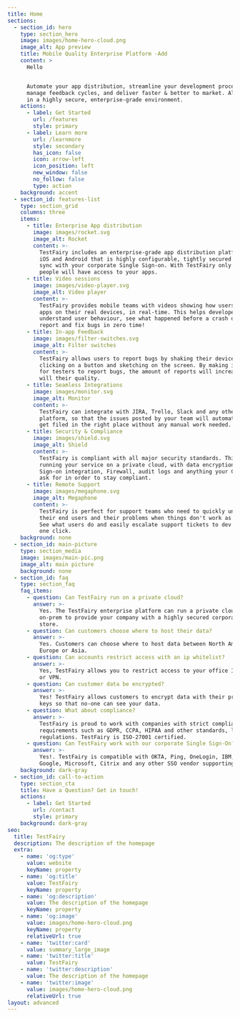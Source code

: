 ```yaml
---
title: Home
sections:
  - section_id: hero
    type: section_hero
    image: images/home-hero-cloud.png
    image_alt: App preview
    title: Mobile Quality Enterprise Platform -Add
    content: >
      Hello 


      Automate your app distribution, streamline your development process,
      manage feedback cycles, and deliver faster & better to market. All this,
      in a highly secure, enterprise-grade environment.
    actions:
      - label: Get Started
        url: /features
        style: primary
      - label: Learn more
        url: /learnmore
        style: secondary
        has_icon: false
        icon: arrow-left
        icon_position: left
        new_window: false
        no_follow: false
        type: action
    background: accent
  - section_id: features-list
    type: section_grid
    columns: three
    items:
      - title: Enterprise App distribution
        image: images/rocket.svg
        image_alt: Rocket
        content: >-
          TestFairy includes an enterprise-grade app distribution platform for
          iOS and Android that is highly configurable, tightly secured and can
          sync with your corporate Single Sign-on. With TestFairy only the right
          people will have access to your apps.
      - title: Video sessions
        image: images/video-player.svg
        image_alt: Video player
        content: >-
          TestFairy provides mobile teams with videos showing how users use your
          apps on their real devices, in real-time. This helps developers
          understand user behaviour, see what happened before a crash or a bug
          report and fix bugs in zero time!
      - title: In-app Feedback
        image: images/filter-switches.svg
        image_alt: Filter switches
        content: >-
          TestFairy allows users to report bugs by shaking their device or just
          clicking on a button and sketching on the screen. By making it easy
          for testers to report bugs, the amount of reports will increase and so
          will their quality.
      - title: Seamless Integrations
        image: images/monitor.svg
        image_alt: Monitor
        content: >-
          TestFairy can integrate with JIRA, Trello, Slack and any other
          platform, so that the issues posted by your team will automatically
          get filed in the right place without any manual work needed.
      - title: Security & Compliance
        image: images/shield.svg
        image_alt: Shield
        content: >-
          TestFairy is compliant with all major security standards. This means
          running your service on a private cloud, with data encryption, Single
          Sign-on integration, Firewall, audit logs and anything your CISO will
          ask for in order to stay compliant.
      - title: Remote Support
        image: images/megaphone.svg
        image_alt: Megaphone
        content: >-
          TestFairy is perfect for support teams who need to quickly understand
          their end users and their problems when things don't work as expected.
          See what users do and easily escalate support tickets to dev teams in
          one click.
    background: none
  - section_id: main-picture
    type: section_media
    image: images/main-pic.png
    image_alt: main picture
    background: none
  - section_id: faq
    type: section_faq
    faq_items:
      - question: Can TestFairy run on a private cloud?
        answer: >-
          Yes. The TestFairy enterprise platform can run a private cloud or
          on-prem to provide your company with a highly secured corporate app
          store.
      - question: Can customers choose where to host their data?
        answer: >-
          Yes. Customers can choose where to host data between North America,
          Europe or Asia.
      - question: Can accounts restrict access with an ip whitelist?
        answer: >-
          Yes, TestFairy allows you to restrict access to your office IP range
          or VPN.
      - question: Can customer data be encrypted?
        answer: >-
          Yes! TestFairy allows customers to encrypt data with their private
          keys so that no-one can see your data.
      - question: What about compliance?
        answer: >-
          TestFairy is proud to work with companies with strict compliance
          requirements such as GDPR, CCPA, HIPAA and other standards, laws and
          regulations. TestFairy is ISO-27001 certified.
      - question: Can TestFairy work with our corporate Single Sign-On?
        answer: >-
          Yes!. TestFairy is compatible with OKTA, Ping, OneLogin, IBM, Oracle,
          Google, Microsoft, Citrix and any other SSO vendor supporting SAML 2.0
    background: dark-gray
  - section_id: call-to-action
    type: section_cta
    title: Have a Question? Get in touch!
    actions:
      - label: Get Started
        url: /contact
        style: primary
    background: dark-gray
seo:
  title: TestFairy
  description: The description of the homepage
  extra:
    - name: 'og:type'
      value: website
      keyName: property
    - name: 'og:title'
      value: TestFairy
      keyName: property
    - name: 'og:description'
      value: The description of the homepage
      keyName: property
    - name: 'og:image'
      value: images/home-hero-cloud.png
      keyName: property
      relativeUrl: true
    - name: 'twitter:card'
      value: summary_large_image
    - name: 'twitter:title'
      value: TestFairy
    - name: 'twitter:description'
      value: The description of the homepage
    - name: 'twitter:image'
      value: images/home-hero-cloud.png
      relativeUrl: true
layout: advanced
---
```

